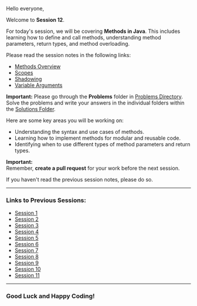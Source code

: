 Hello everyone,

Welcome to **Session 12**.

For today's session, we will be covering **Methods in Java**. This includes learning how to define and call methods, understanding method parameters, return types, and method overloading.

Please read the session notes in the following links:

- [Methods Overview](https://github.com/rothardo/java-0-to-1/blob/master/Session-12/Methods.md)
- [Scopes](https://github.com/rothardo/java-0-to-1/blob/master/Session-12/Scopes.md)
- [Shadowing](https://github.com/rothardo/java-0-to-1/blob/master/Session-12/Shadowing.md)
- [Variable Arguments](https://github.com/rothardo/java-0-to-1/blob/master/Session-12/VariableArguments.md)

**Important:** Please go through the **Problems** folder in [Problems Directory](https://github.com/rothardo/java-0-to-1/blob/master/Session-12/Problems).  
Solve the problems and write your answers in the individual folders within the [Solutions Folder](https://github.com/rothardo/java-0-to-1/blob/master/Session-12/Solutions).

Here are some key areas you will be working on:

- Understanding the syntax and use cases of methods.
- Learning how to implement methods for modular and reusable code.
- Identifying when to use different types of method parameters and return types.

**Important:**  
Remember, **create a pull request** for your work before the next session.

If you haven't read the previous session notes, please do so.

---

### **Links to Previous Sessions:**

- [Session 1](https://github.com/rothardo/java-0-to-1/blob/master/Session-1/Instructions.md)
- [Session 2](https://github.com/rothardo/java-0-to-1/blob/master/Session-2/Instructions.md)
- [Session 3](https://github.com/rothardo/java-0-to-1/blob/master/Session-3/Instructions.md)
- [Session 4](https://github.com/rothardo/java-0-to-1/blob/master/Session-4/Instructions.md)
- [Session 5](https://github.com/rothardo/java-0-to-1/blob/master/Session-5/Instructions.md)
- [Session 6](https://github.com/rothardo/java-0-to-1/blob/master/Session-6/Instructions.md)
- [Session 7](https://github.com/rothardo/java-0-to-1/blob/master/Session-7/Instructions.md)
- [Session 8](https://github.com/rothardo/java-0-to-1/blob/master/Session-8/Instructions.md)
- [Session 9](https://github.com/rothardo/java-0-to-1/blob/master/Session-9/Instructions.md)
- [Session 10](https://github.com/rothardo/java-0-to-1/blob/master/Session-10/Instructions.md)
- [Session 11](https://github.com/rothardo/java-0-to-1/blob/master/Session-11/Instructions.md)

---

### **Good Luck and Happy Coding!**